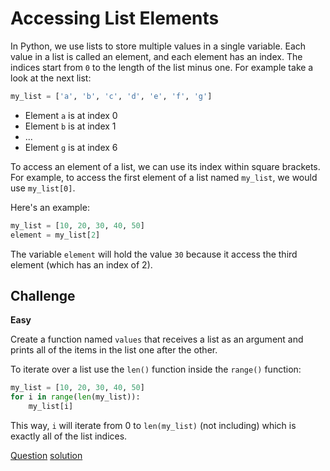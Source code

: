 # Accessing List Elements

In Python, we use lists to store multiple values in a single variable. Each value in a list is called an element, and each element has an index. The indices start from `0` to the length of the list minus one. For example take a look at the next list:

```python
my_list = ['a', 'b', 'c', 'd', 'e', 'f', 'g']
```

* Element `a` is at index 0
* Element `b` is at index 1
* ...
* Element `g` is at index 6

To access an element of a list, we can use its index within square brackets. For example, to access the first element of a list named `my_list`, we would use `my_list[0]`.

Here's an example:

```python
my_list = [10, 20, 30, 40, 50]
element = my_list[2]
```

The variable `element` will hold the value `30` because it access the third element (which has an index of 2).

## Challenge

**Easy**

Create a function named `values` that receives a list as an argument and prints all of the items in the list one after the other.

To iterate over a list use the `len()` function inside the `range()` function:

```python
my_list = [10, 20, 30, 40, 50]
for i in range(len(my_list)):
	my_list[i] 
```

This way, `i` will iterate from 0 to `len(my_list)` (not including) which is exactly all of the list indices.

[Question](q.py) [solution](solution.py)